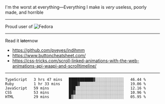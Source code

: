 I'm the worst at everything—Everything I make is *very* useless, poorly made, and horrible

___
Proud user of ![Fedora](https://img.shields.io/badge/-Fedora-blue?style=flat-square&logo=fedora)

___
Read it <s>later</s>now
- https://github.com/pveyes/indihmm
- https://www.buttoncheatsheet.com/
- https://css-tricks.com/scroll-linked-animations-with-the-web-animations-api-waapi-and-scrolltimeline/

___
<!--START_SECTION:waka-->
```text
TypeScript   3 hrs 47 mins   ███████████▓░░░░░░░░░░░░░   46.44 % 
Ruby         1 hr 33 mins    ████▓░░░░░░░░░░░░░░░░░░░░   19.06 % 
JavaScript   59 mins         ███░░░░░░░░░░░░░░░░░░░░░░   12.16 % 
CSS          53 mins         ██▓░░░░░░░░░░░░░░░░░░░░░░   10.96 % 
HTML         29 mins         █▒░░░░░░░░░░░░░░░░░░░░░░░   05.95 % 
```
<!--END_SECTION:waka-->
